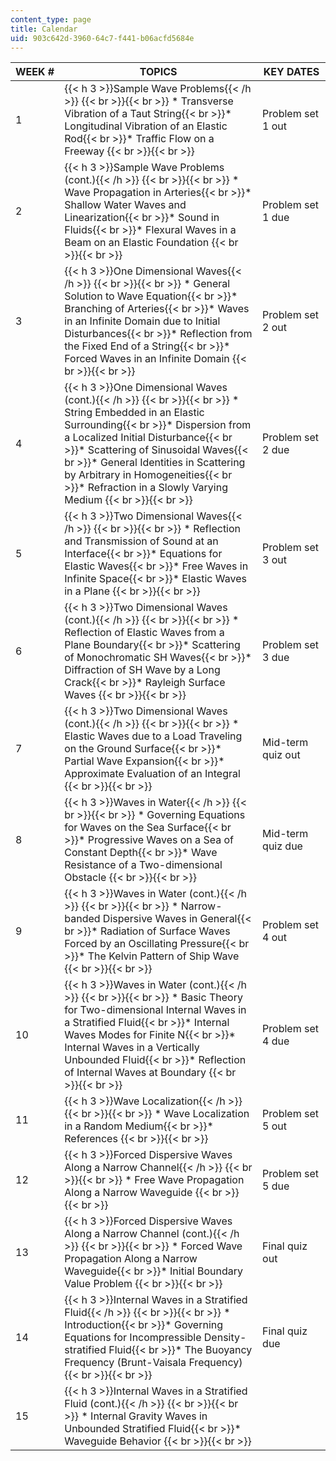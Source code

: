 ```yaml
---
content_type: page
title: Calendar
uid: 903c642d-3960-64c7-f441-b06acfd5684e
---
```


| WEEK # | TOPICS | KEY DATES |
| --- | --- | --- |
| 1 | {{< h 3 >}}Sample Wave Problems{{< /h >}} {{< br >}}{{< br >}} *   Transverse Vibration of a Taut String{{< br >}}*   Longitudinal Vibration of an Elastic Rod{{< br >}}*   Traffic Flow on a Freeway {{< br >}}{{< br >}}  | Problem set 1 out |
| 2 | {{< h 3 >}}Sample Wave Problems (cont.){{< /h >}} {{< br >}}{{< br >}} *   Wave Propagation in Arteries{{< br >}}*   Shallow Water Waves and Linearization{{< br >}}*   Sound in Fluids{{< br >}}*   Flexural Waves in a Beam on an Elastic Foundation {{< br >}}{{< br >}}  | Problem set 1 due |
| 3 | {{< h 3 >}}One Dimensional Waves{{< /h >}} {{< br >}}{{< br >}} *   General Solution to Wave Equation{{< br >}}*   Branching of Arteries{{< br >}}*   Waves in an Infinite Domain due to Initial Disturbances{{< br >}}*   Reflection from the Fixed End of a String{{< br >}}*   Forced Waves in an Infinite Domain {{< br >}}{{< br >}}  | Problem set 2 out |
| 4 | {{< h 3 >}}One Dimensional Waves (cont.){{< /h >}} {{< br >}}{{< br >}} *   String Embedded in an Elastic Surrounding{{< br >}}*   Dispersion from a Localized Initial Disturbance{{< br >}}*   Scattering of Sinusoidal Waves{{< br >}}*   General Identities in Scattering by Arbitrary in Homogeneities{{< br >}}*   Refraction in a Slowly Varying Medium {{< br >}}{{< br >}}  | Problem set 2 due |
| 5 | {{< h 3 >}}Two Dimensional Waves{{< /h >}} {{< br >}}{{< br >}} *   Reflection and Transmission of Sound at an Interface{{< br >}}*   Equations for Elastic Waves{{< br >}}*   Free Waves in Infinite Space{{< br >}}*   Elastic Waves in a Plane {{< br >}}{{< br >}}  | Problem set 3 out |
| 6 | {{< h 3 >}}Two Dimensional Waves (cont.){{< /h >}} {{< br >}}{{< br >}} *   Reflection of Elastic Waves from a Plane Boundary{{< br >}}*   Scattering of Monochromatic SH Waves{{< br >}}*   Diffraction of SH Wave by a Long Crack{{< br >}}*   Rayleigh Surface Waves {{< br >}}{{< br >}}  | Problem set 3 due |
| 7 | {{< h 3 >}}Two Dimensional Waves (cont.){{< /h >}} {{< br >}}{{< br >}} *   Elastic Waves due to a Load Traveling on the Ground Surface{{< br >}}*   Partial Wave Expansion{{< br >}}*   Approximate Evaluation of an Integral {{< br >}}{{< br >}}  | Mid-term quiz out |
| 8 | {{< h 3 >}}Waves in Water{{< /h >}} {{< br >}}{{< br >}} *   Governing Equations for Waves on the Sea Surface{{< br >}}*   Progressive Waves on a Sea of Constant Depth{{< br >}}*   Wave Resistance of a Two-dimensional Obstacle {{< br >}}{{< br >}}  | Mid-term quiz due |
| 9 | {{< h 3 >}}Waves in Water (cont.){{< /h >}} {{< br >}}{{< br >}} *   Narrow-banded Dispersive Waves in General{{< br >}}*   Radiation of Surface Waves Forced by an Oscillating Pressure{{< br >}}*   The Kelvin Pattern of Ship Wave {{< br >}}{{< br >}}  | Problem set 4 out |
| 10 | {{< h 3 >}}Waves in Water (cont.){{< /h >}} {{< br >}}{{< br >}} *   Basic Theory for Two-dimensional Internal Waves in a Stratified Fluid{{< br >}}*   Internal Waves Modes for Finite N{{< br >}}*   Internal Waves in a Vertically Unbounded Fluid{{< br >}}*   Reflection of Internal Waves at Boundary {{< br >}}{{< br >}}  | Problem set 4 due |
| 11 | {{< h 3 >}}Wave Localization{{< /h >}} {{< br >}}{{< br >}} *   Wave Localization in a Random Medium{{< br >}}*   References {{< br >}}{{< br >}}  | Problem set 5 out |
| 12 | {{< h 3 >}}Forced Dispersive Waves Along a Narrow Channel{{< /h >}} {{< br >}}{{< br >}} *   Free Wave Propagation Along a Narrow Waveguide {{< br >}}{{< br >}}  | Problem set 5 due |
| 13 | {{< h 3 >}}Forced Dispersive Waves Along a Narrow Channel (cont.){{< /h >}} {{< br >}}{{< br >}} *   Forced Wave Propagation Along a Narrow Waveguide{{< br >}}*   Initial Boundary Value Problem {{< br >}}{{< br >}}  | Final quiz out |
| 14 | {{< h 3 >}}Internal Waves in a Stratified Fluid{{< /h >}} {{< br >}}{{< br >}} *   Introduction{{< br >}}*   Governing Equations for Incompressible Density-stratified Fluid{{< br >}}*   The Buoyancy Frequency (Brunt-Vaisala Frequency) {{< br >}}{{< br >}}  | Final quiz due |
| 15 | {{< h 3 >}}Internal Waves in a Stratified Fluid (cont.){{< /h >}} {{< br >}}{{< br >}} *   Internal Gravity Waves in Unbounded Stratified Fluid{{< br >}}*   Waveguide Behavior {{< br >}}{{< br >}}  |